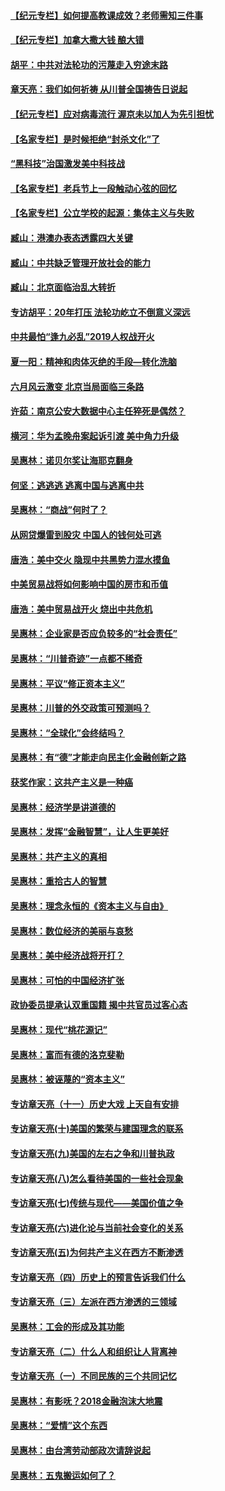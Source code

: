 #### [【纪元专栏】如何提高教课成效？老师需知三件事](../pages/nsc423/n12417848.md?t=10180751) 
#### [【纪元专栏】加拿大撒大钱 酿大错](../pages/nsc423/n12406564.md?t=10180751) 
#### [胡平：中共对法轮功的污蔑走入穷途末路](../pages/nsc423/n12266737.md?t=10180751) 
#### [章天亮：我们如何祈祷 从川普全国祷告日说起](../pages/nsc423/n11944627.md?t=10180751) 
#### [【纪元专栏】应对病毒流行 渥京未以加人为先引担忧](../pages/nsc423/n11875714.md?t=10180751) 
#### [【名家专栏】是时候拒绝“封杀文化”了](../pages/nsc423/n11814093.md?t=10180751) 
#### [“黑科技”治国激发美中科技战](../pages/nsc423/n11638056.md?t=10180751) 
#### [【名家专栏】老兵节上一段触动心弦的回忆](../pages/nsc423/n11646016.md?t=10180751) 
#### [【名家专栏】公立学校的起源：集体主义与失败](../pages/nsc423/n11601833.md?t=10180751) 
#### [臧山：港澳办表态透露四大关键](../pages/nsc423/n11421628.md?t=10180751) 
#### [臧山：中共缺乏管理开放社会的能力](../pages/nsc423/n11407457.md?t=10180751) 
#### [臧山：北京面临治乱大转折](../pages/nsc423/n11406895.md?t=10180751) 
#### [专访胡平：20年打压 法轮功屹立不倒意义深远](../pages/nsc423/n11398800.md?t=10180751) 
#### [中共最怕“逢九必乱”2019人权战开火](../pages/nsc423/n11385248.md?t=10180751) 
#### [夏一阳：精神和肉体灭绝的手段—转化洗脑](../pages/nsc423/n11368250.md?t=10180751) 
#### [六月风云激变 北京当局面临三条路](../pages/nsc423/n11313668.md?t=10180751) 
#### [许茹：南京公安大数据中心主任猝死是偶然？](../pages/nsc423/n11064744.md?t=10180751) 
#### [横河：华为孟晚舟案起诉引渡 美中角力升级](../pages/nsc423/n11027230.md?t=10180751) 
#### [吴惠林：诺贝尔奖让海耶克翻身](../pages/nsc423/n10890049.md?t=10180751) 
#### [何坚：逃逃逃 逃离中国与逃离中共](../pages/nsc423/n10592891.md?t=10180751) 
#### [吴惠林：“商战”何时了？](../pages/nsc423/n10573558.md?t=10180751) 
#### [从网贷爆雷到股灾 中国人的钱何处可逃](../pages/nsc423/n10572800.md?t=10180751) 
#### [唐浩：美中交火 隐现中共黑势力混水摸鱼](../pages/nsc423/n10544040.md?t=10180751) 
#### [中美贸易战将如何影响中国的房市和币值](../pages/nsc423/n10543697.md?t=10180751) 
#### [唐浩：美中贸易战开火 烧出中共危机](../pages/nsc423/n10540126.md?t=10180751) 
#### [吴惠林：企业家是否应负较多的“社会责任”](../pages/nsc423/n10535022.md?t=10180751) 
#### [吴惠林：“川普奇迹”一点都不稀奇](../pages/nsc423/n10512808.md?t=10180751) 
#### [吴惠林：平议“修正资本主义”](../pages/nsc423/n10495724.md?t=10180751) 
#### [吴惠林：川普的外交政策可预测吗？](../pages/nsc423/n10462387.md?t=10180751) 
#### [吴惠林：“全球化”会终结吗？](../pages/nsc423/n10452838.md?t=10180751) 
#### [吴惠林：有“德”才能走向民主化金融创新之路](../pages/nsc423/n10432292.md?t=10180751) 
#### [获奖作家：这共产主义是一种癌](../pages/nsc423/n10431541.md?t=10180751) 
#### [吴惠林：经济学是讲道德的](../pages/nsc423/n10398014.md?t=10180751) 
#### [吴惠林：发挥“金融智慧”，让人生更美好](../pages/nsc423/n10375019.md?t=10180751) 
#### [吴惠林：共产主义的真相](../pages/nsc423/n10351394.md?t=10180751) 
#### [吴惠林：重拾古人的智慧](../pages/nsc423/n10337691.md?t=10180751) 
#### [吴惠林：理念永恒的《资本主义与自由》](../pages/nsc423/n10316274.md?t=10180751) 
#### [吴惠林：数位经济的美丽与哀愁](../pages/nsc423/n10292946.md?t=10180751) 
#### [吴惠林：美中经济战将开打？](../pages/nsc423/n10258825.md?t=10180751) 
#### [吴惠林：可怕的中国经济扩张](../pages/nsc423/n10219147.md?t=10180751) 
#### [政协委员提承认双重国籍 揭中共官员过客心态](../pages/nsc423/n10208809.md?t=10180751) 
#### [吴惠林：现代“桃花源记”](../pages/nsc423/n10185234.md?t=10180751) 
#### [吴惠林：富而有德的洛克斐勒](../pages/nsc423/n10142264.md?t=10180751) 
#### [吴惠林：被诬蔑的“资本主义”](../pages/nsc423/n10124816.md?t=10180751) 
#### [专访章天亮（十一）历史大戏 上天自有安排](../pages/nsc423/n10094905.md?t=10180751) 
#### [专访章天亮(十)美国的繁荣与建国理念的联系](../pages/nsc423/n10094899.md?t=10180751) 
#### [专访章天亮(九)美国的左右之争和川普执政](../pages/nsc423/n10094889.md?t=10180751) 
#### [专访章天亮(八)怎么看待美国的一些社会现象](../pages/nsc423/n10094857.md?t=10180751) 
#### [专访章天亮(七)传统与现代——美国价值之争](../pages/nsc423/n10093140.md?t=10180751) 
#### [专访章天亮(六)进化论与当前社会变化的关系](../pages/nsc423/n10092036.md?t=10180751) 
#### [专访章天亮(五)为何共产主义在西方不断渗透](../pages/nsc423/n10083620.md?t=10180751) 
#### [专访章天亮（四）历史上的预言告诉我们什么](../pages/nsc423/n10083606.md?t=10180751) 
#### [专访章天亮（三）左派在西方渗透的三领域](../pages/nsc423/n10081115.md?t=10180751) 
#### [吴惠林：工会的形成及其功能](../pages/nsc423/n10080633.md?t=10180751) 
#### [专访章天亮（二）什么人和组织让人背离神](../pages/nsc423/n10076637.md?t=10180751) 
#### [专访章天亮（一）不同民族的三个共同记忆](../pages/nsc423/n10074188.md?t=10180751) 
#### [吴惠林：有影呒？2018金融泡沫大地震](../pages/nsc423/n10040534.md?t=10180751) 
#### [吴惠林：“爱情”这个东西](../pages/nsc423/n10019423.md?t=10180751) 
#### [吴惠林：由台湾劳动部政次请辞说起](../pages/nsc423/n9979679.md?t=10180751) 
#### [吴惠林：五鬼搬运如何了？](../pages/nsc423/n9925338.md?t=10180751) 
